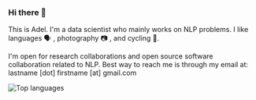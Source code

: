 ### Hi there 👋
This is Adel. I'm a data scientist who mainly works on NLP problems. I like languages 🗣 , photography 📷 , and cycling 🚴‍.


I'm open for research collaborations and open source software collaboration related to NLP. Best way to reach me is through my email at: lastname [dot] firstname [at] gmail.com


![Top languages](https://github-readme-stats.vercel.app/api/top-langs/?username=adelra&hide=Jupyter%20Notebook,%20HTML,%20CSS)
